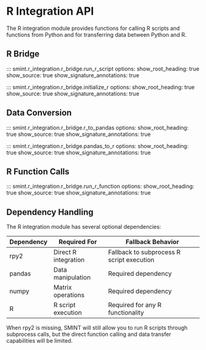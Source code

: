 # R Integration API

The R integration module provides functions for calling R scripts and functions from Python and for transferring data between Python and R.

## R Bridge

::: smint.r_integration.r_bridge.run_r_script
    options:
      show_root_heading: true
      show_source: true
      show_signature_annotations: true

::: smint.r_integration.r_bridge.initialize_r
    options:
      show_root_heading: true
      show_source: true
      show_signature_annotations: true

## Data Conversion

::: smint.r_integration.r_bridge.r_to_pandas
    options:
      show_root_heading: true
      show_source: true
      show_signature_annotations: true

::: smint.r_integration.r_bridge.pandas_to_r
    options:
      show_root_heading: true
      show_source: true
      show_signature_annotations: true

## R Function Calls

::: smint.r_integration.r_bridge.run_r_function
    options:
      show_root_heading: true
      show_source: true
      show_signature_annotations: true

## Dependency Handling

The R integration module has several optional dependencies:

| Dependency | Required For | Fallback Behavior |
| ---------- | ------------ | ----------------- |
| rpy2 | Direct R integration | Fallback to subprocess R script execution |
| pandas | Data manipulation | Required dependency |
| numpy | Matrix operations | Required dependency |
| R | R script execution | Required for any R functionality |

When rpy2 is missing, SMINT will still allow you to run R scripts through subprocess calls, but the direct function calling and data transfer capabilities will be limited.